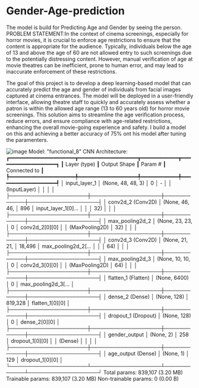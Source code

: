 # Gender-Age-prediction
The model is build for Predicting Age and Gender by seeing the person.
PROBLEM STATEMENT:In the context of cinema screenings, especially for horror movies, it is crucial to enforce age restrictions to ensure that the content is appropriate for the audience. Typically, individuals below the age of 13 and above the age of 60 are not allowed entry to such screenings due to the potentially distressing content. However, manual verification of age at movie theatres can be inefficient, prone to human error, and may lead to inaccurate enforcement of these restrictions.

The goal of this project is to develop a deep learning-based model that can accurately predict the age and gender of individuals from facial images captured at cinema entrances. The model will be deployed in a user-friendly interface, allowing theatre staff to quickly and accurately assess whether a patron is within the allowed age range (13 to 60 years old) for horror movie screenings. This solution aims to streamline the age verification process, reduce errors, and ensure compliance with age-related restrictions, enhancing the overall movie-going experience and safety.
I build a model on this and achieving a better accuracy of 75% ont his model after tuning the paramenters.

![image](https://github.com/user-attachments/assets/aed2a4f5-e56b-47be-b729-83c2cefbe6ca)
Model: "functional_8"
CNN Architecture:
┏━━━━━━━━━━━━━━━━━━━━━┳━━━━━━━━━━━━━━━━━━━┳━━━━━━━━━━━━┳━━━━━━━━━━━━━━━━━━━┓
┃ Layer (type)        ┃ Output Shape      ┃    Param # ┃ Connected to      ┃
┡━━━━━━━━━━━━━━━━━━━━━╇━━━━━━━━━━━━━━━━━━━╇━━━━━━━━━━━━╇━━━━━━━━━━━━━━━━━━━┩
│ input_layer_1       │ (None, 48, 48, 3) │          0 │ -                 │
│ (InputLayer)        │                   │            │                   │
├─────────────────────┼───────────────────┼────────────┼───────────────────┤
│ conv2d_2 (Conv2D)   │ (None, 46, 46,    │        896 │ input_layer_1[0]… │
│                     │ 32)               │            │                   │
├─────────────────────┼───────────────────┼────────────┼───────────────────┤
│ max_pooling2d_2     │ (None, 23, 23,    │          0 │ conv2d_2[0][0]    │
│ (MaxPooling2D)      │ 32)               │            │                   │
├─────────────────────┼───────────────────┼────────────┼───────────────────┤
│ conv2d_3 (Conv2D)   │ (None, 21, 21,    │     18,496 │ max_pooling2d_2[… │
│                     │ 64)               │            │                   │
├─────────────────────┼───────────────────┼────────────┼───────────────────┤
│ max_pooling2d_3     │ (None, 10, 10,    │          0 │ conv2d_3[0][0]    │
│ (MaxPooling2D)      │ 64)               │            │                   │
├─────────────────────┼───────────────────┼────────────┼───────────────────┤
│ flatten_1 (Flatten) │ (None, 6400)      │          0 │ max_pooling2d_3[… │
├─────────────────────┼───────────────────┼────────────┼───────────────────┤
│ dense_2 (Dense)     │ (None, 128)       │    819,328 │ flatten_1[0][0]   │
├─────────────────────┼───────────────────┼────────────┼───────────────────┤
│ dropout_1 (Dropout) │ (None, 128)       │          0 │ dense_2[0][0]     │
├─────────────────────┼───────────────────┼────────────┼───────────────────┤
│ gender_output       │ (None, 2)         │        258 │ dropout_1[0][0]   │
│ (Dense)             │                   │            │                   │
├─────────────────────┼───────────────────┼────────────┼───────────────────┤
│ age_output (Dense)  │ (None, 1)         │        129 │ dropout_1[0][0]   │
└─────────────────────┴───────────────────┴────────────┴───────────────────┘
 Total params: 839,107 (3.20 MB)
 Trainable params: 839,107 (3.20 MB)
 Non-trainable params: 0 (0.00 B)
 
